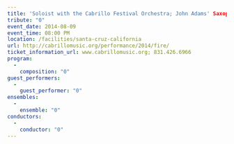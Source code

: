 ```yaml
---
title: 'Soloist with the Cabrillo Festival Orchestra; John Adams' Saxophone Concerto'
tribute: "0"
event_date: 2014-08-09
event_time: 08:00 PM
location: /facilities/santa-cruz-california
url: http://cabrillomusic.org/performance/2014/fire/
ticket_information_url: www.cabrillomusic.org; 831.426.6966
program: 
  -
    composition: "0"
guest_performers: 
  -
    guest_performer: "0"
ensembles: 
  -
    ensemble: "0"
conductors: 
  -
    conductor: "0"
---
```

